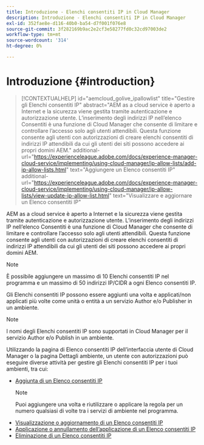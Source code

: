 ```yaml
---
title: Introduzione - Elenchi consentiti IP in Cloud Manager
description: Introduzione - Elenchi consentiti IP in Cloud Manager
exl-id: 352fae8e-d116-40b0-ba54-d7f001f076e8
source-git-commit: 3f282169b9ac2e2cf3e58277fd0c32cd97003de2
workflow-type: tm+mt
source-wordcount: '314'
ht-degree: 0%

---
```


# Introduzione {#introduction}

>[!CONTEXTUALHELP]
>id="aemcloud_golive_ipallowlist"
>title="Gestire gli Elenchi consentiti IP"
>abstract="AEM as a cloud service è aperto a Internet e la sicurezza viene gestita tramite autenticazione e autorizzazione utente. L’inserimento degli indirizzi IP nell’elenco Consentiti è una funzione di Cloud Manager che consente di limitare e controllare l’accesso solo agli utenti attendibili. Questa funzione consente agli utenti con autorizzazioni di creare elenchi consentiti di indirizzi IP attendibili da cui gli utenti dei siti possono accedere ai propri domini AEM."
>additional-url="https://experienceleague.adobe.com/docs/experience-manager-cloud-service/implementing/using-cloud-manager/ip-allow-lists/add-ip-allow-lists.html" text="Aggiungere un Elenco consentiti IP"
>additional-url="https://experienceleague.adobe.com/docs/experience-manager-cloud-service/implementing/using-cloud-manager/ip-allow-lists/view-update-ip-allow-list.html" text="Visualizzare e aggiornare un Elenco consentiti IP"

AEM as a cloud service è aperto a Internet e la sicurezza viene gestita tramite autenticazione e autorizzazione utente. L’inserimento degli indirizzi IP nell’elenco Consentiti è una funzione di Cloud Manager che consente di limitare e controllare l’accesso solo agli utenti attendibili. Questa funzione consente agli utenti con autorizzazioni di creare elenchi consentiti di indirizzi IP attendibili da cui gli utenti dei siti possono accedere ai propri domini AEM.

>[!NOTE]
>È possibile aggiungere un massimo di 10 Elenchi consentiti IP nel programma e un massimo di 50 indirizzi IP/CIDR a ogni Elenco consentiti IP.

Gli Elenchi consentiti IP possono essere aggiunti una volta e applicati/non applicati più volte come unità o entità a un servizio Author e/o Publisher in un ambiente.

>[!NOTE]
>I nomi degli Elenchi consentiti IP sono supportati in Cloud Manager per il servizio Author e/o Publish in un ambiente.

Utilizzando la pagina di Elenco consentiti IP dell’interfaccia utente di Cloud Manager o la pagina Dettagli ambiente, un utente con autorizzazioni può eseguire diverse attività per gestire gli Elenchi consentiti IP per i tuoi ambienti, tra cui:

* [Aggiunta di un Elenco consentiti IP](/help/implementing/cloud-manager/ip-allow-lists/add-ip-allow-lists.md)
   >[!NOTE]
   > Puoi aggiungere una volta e riutilizzare o applicare la regola per un numero qualsiasi di volte tra i servizi di ambiente nel programma.
* [Visualizzazione o aggiornamento di un Elenco consentiti IP](/help/implementing/cloud-manager/ip-allow-lists/view-update-ip-allow-list.md)
* [Applicazione o annullamento dell’applicazione di un Elenco consentiti IP](/help/implementing/cloud-manager/ip-allow-lists/apply-allow-list.md)
* [Eliminazione di un Elenco consentiti IP](/help/implementing/cloud-manager/ip-allow-lists/delete-ip-allow-list.md)
